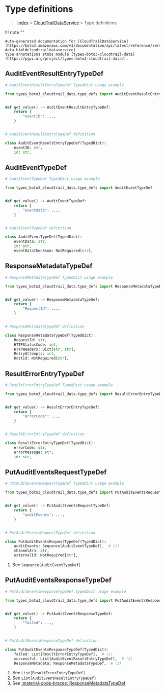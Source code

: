 # Type definitions

> [Index](../README.md) > [CloudTrailDataService](./README.md) > Type definitions

!!! note ""

    Auto-generated documentation for [CloudTrailDataService](https://boto3.amazonaws.com/v1/documentation/api/latest/reference/services/cloudtrail-data.html#cloudtraildataservice)
    type annotations stubs module [types-boto3-cloudtrail-data](https://pypi.org/project/types-boto3-cloudtrail-data/).



## AuditEventResultEntryTypeDef

```python
# AuditEventResultEntryTypeDef TypedDict usage example

from types_boto3_cloudtrail_data.type_defs import AuditEventResultEntryTypeDef


def get_value() -> AuditEventResultEntryTypeDef:
    return {
        "eventID": ...,
    }


# AuditEventResultEntryTypeDef definition

class AuditEventResultEntryTypeDef(TypedDict):
    eventID: str,
    id: str,
```


## AuditEventTypeDef

```python
# AuditEventTypeDef TypedDict usage example

from types_boto3_cloudtrail_data.type_defs import AuditEventTypeDef


def get_value() -> AuditEventTypeDef:
    return {
        "eventData": ...,
    }


# AuditEventTypeDef definition

class AuditEventTypeDef(TypedDict):
    eventData: str,
    id: str,
    eventDataChecksum: NotRequired[str],
```


## ResponseMetadataTypeDef

```python
# ResponseMetadataTypeDef TypedDict usage example

from types_boto3_cloudtrail_data.type_defs import ResponseMetadataTypeDef


def get_value() -> ResponseMetadataTypeDef:
    return {
        "RequestId": ...,
    }


# ResponseMetadataTypeDef definition

class ResponseMetadataTypeDef(TypedDict):
    RequestId: str,
    HTTPStatusCode: int,
    HTTPHeaders: Dict[str, str],
    RetryAttempts: int,
    HostId: NotRequired[str],
```


## ResultErrorEntryTypeDef

```python
# ResultErrorEntryTypeDef TypedDict usage example

from types_boto3_cloudtrail_data.type_defs import ResultErrorEntryTypeDef


def get_value() -> ResultErrorEntryTypeDef:
    return {
        "errorCode": ...,
    }


# ResultErrorEntryTypeDef definition

class ResultErrorEntryTypeDef(TypedDict):
    errorCode: str,
    errorMessage: str,
    id: str,
```


## PutAuditEventsRequestTypeDef

```python
# PutAuditEventsRequestTypeDef TypedDict usage example

from types_boto3_cloudtrail_data.type_defs import PutAuditEventsRequestTypeDef


def get_value() -> PutAuditEventsRequestTypeDef:
    return {
        "auditEvents": ...,
    }


# PutAuditEventsRequestTypeDef definition

class PutAuditEventsRequestTypeDef(TypedDict):
    auditEvents: Sequence[AuditEventTypeDef],  # (1)
    channelArn: str,
    externalId: NotRequired[str],
```

1. See `Sequence[AuditEventTypeDef]`

## PutAuditEventsResponseTypeDef

```python
# PutAuditEventsResponseTypeDef TypedDict usage example

from types_boto3_cloudtrail_data.type_defs import PutAuditEventsResponseTypeDef


def get_value() -> PutAuditEventsResponseTypeDef:
    return {
        "failed": ...,
    }


# PutAuditEventsResponseTypeDef definition

class PutAuditEventsResponseTypeDef(TypedDict):
    failed: List[ResultErrorEntryTypeDef],  # (1)
    successful: List[AuditEventResultEntryTypeDef],  # (2)
    ResponseMetadata: ResponseMetadataTypeDef,  # (3)
```

1. See `List[ResultErrorEntryTypeDef]`
2. See `List[AuditEventResultEntryTypeDef]`
3. See [:material-code-braces: ResponseMetadataTypeDef](./type_defs.md#responsemetadatatypedef)

